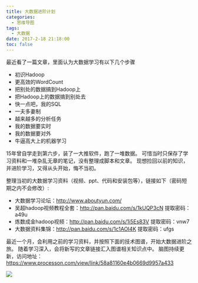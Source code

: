 ```yaml
---
title: 大数据进阶计划
categories:
  - 思维导图
tags:
  - 大数据
date: 2017-2-18 21:18:00
toc: false
---
```


最近看了一篇文章，里面认为大数据学习有以下几个步骤
- 初识Hadoop
- 更高效的WordCount
- 把别处的数据搞到Hadoop上
- 把Hadoop上的数据搞到别处去
- 快一点吧，我的SQL
- 一夫多妻制
- 越来越多的分析任务
- 我的数据要实时
- 我的数据要对外
- 牛逼高大上的机器学习

15年曾自学走到第六步，装了一大推软件，跑了一堆数据。
可惜当时只保存了学习资料和一堆杂乱无章的笔记，没有整理成脚本和文章。
现想捡回以前的知识，并进阶学习，又得从头开始，悔不当初。

整理当初的大数据学习资料（视频、ppt、代码和安装包等），链接如下（密码短期之内不会修改）:
- 大数据学习论坛：http://www.aboutyun.com/
- 吴超hadoop视频教程全套：http://pan.baidu.com/s/1kUQP3cN 提取密码：a49u
- 炼数成金hadoop视频：http://pan.baidu.com/s/1i5Es83V 提取密码：vnw7
- 大数据资料集锦：http://pan.baidu.com/s/1c1AOI4K 提取密码：ufgs

最近一个月，会利用之前的学习资料，并按照下面的技术图谱，开始大数据进阶之旅。
随着学习深入，会将新写的文章链接汇入图谱相关知识点中。
脑图持续更新，访问地址：https://www.processon.com/view/link/58a81160e4b0669d9957a433

<!-- more -->

![](http://7xvfir.com1.z0.glb.clouddn.com/%E5%A4%A7%E6%95%B0%E6%8D%AE%E8%BF%9B%E9%98%B6%E8%AE%A1%E5%88%92/%E5%A4%A7%E6%95%B0%E6%8D%AE%E5%AD%A6%E4%B9%A0%E8%AE%A1%E5%88%92.png)
